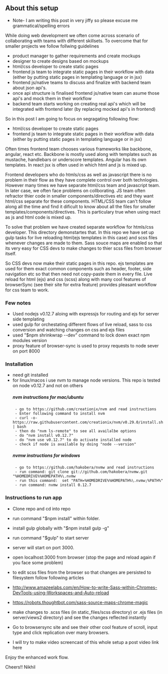 
##  About this setup
- Note- I am writing this post in very jiffy so please excuse me grammatical/spelling errors

While doing web development we often come across scenario of collaborating with teams with different skillsets. To overcome that for smaller projects we follow follwing guidelines

- product manager to gather requirements and create mockups
- designer to create designs based on mockups
- html/css developer to create static pages
- frontend js team to integrate static pages in their workflow with data (either by putting static pages in templating language or in jsx)
- frontend js/native teams to discuss and finalize with backend team about json api's.
- once api structure is finalised frontend js/native team can asume those api's and mock them in their workflow
- backend team starts working on creating real api's which will be integrated with frontend later (by replacing mocked api's in frontend)

So in this post I am going to focus on segragating following flow:
 - html/css developer to create static pages
- frontend js team to integrate static pages in their workflow with data (either by putting static pages in templating language or in jsx)

Often times frontend team chooses various frameworks like backbone, angular, react etc.
Backbone is mostly used along with templates such as mustache, handlebars or underscore templates.
Angular has its own templates. In react jsx is often used in which html and js is mixed up.

Frontend developers who do htmls/css as well as javascript there is no problem in their flow as they have complete control over both technlogies. However many times we have separate html/css team and javascript team. In later case, we often face problems on collborating. JS team often refractor thier code in smaller components/directives etc and they want html/css separate for these components. HTML/CSS team can't follow along all the time and find it dificult to know about all the files for smaller templates/components/directives. This is particulary true when using react as js and html code is mixed up.

To solve that problem we have created separate workflow for htmls/css developer. This directory demonstartes that.
In this repo we have set up gulp tasks for live reloading html(ejs templates in this case) and scss files whenever changes are made to them. Sass souce maps are enabled so that its very easy for CSS devs to make changes to thier scss files from browser itself.

So CSS devs now make their static pages in this repo. ejs templates are used for them exact common components such as header, footer, side navigation etc so that then need not copy-paste them in every file. Live reload for html (ejs) and css (scss) along with many cool features of browserSync (see their site for extra feature) provides pleasant workflow for css team to work.


###  Few notes
- Used nodejs v0.12.7 aloing with expressjs for routing and ejs for server side templating
- used gulp for orchestating different flows of live reload, sass to css conversion and watching changes on css and ejs files
- used "$npm shrinkwrap --dev" command to lock down exact npm modules version
- proxy feature of browser-sync is used to proxy requests to node sever on port 8000

### Installation
- need git installed
- for linux/macos i use nvm to manage node versions. This repo is tested on node v0.12.7 and not on others
   ##### nvm  instructions for mac/ubuntu
       - go to https://github.com/creationix/nvm and read instructions
       - Enter following command to install nvm
       - curl -o- https://raw.githubusercontent.com/creationix/nvm/v0.29.0/install.sh | bash
       - then do "nvm ls-remote" to see all availalbe options
       - do "nvm install v0.12.7"
       - do "nvm use v0.12.7" to do activate installed node
       - check if node is available by doing "node --version"

   ##### nvmw instructions for windows
       - go to https://github.com/hakobera/nvmw and read instructions
       - run command: git clone git://github.com/hakobera/nvmw.git "%HOMEDRIVE%%HOMEPATH%\.nvmw
       - run this command:  set "PATH=%HOMEDRIVE%%HOMEPATH%\.nvmw;%PATH%"
       - run command: nvmw install 0.12.7


### Instructions to run app
- Clone repo and cd into repo
- run command "$npm install" within folder.
- install gulp globally with "$npm install gulp -g"
- run command "$gulp" to start server
- server will start on port 3000.
- open localhost:3000 from browser (stop the page and reload again if you face some problem)
- to edit scss files from the browser so that changes are persisted to filesystem follow following articles

- http://www.amazeelabs.com/en/How-to-write-Sass-within-Chromes-DevTools-using-Workspaces-and-Auto-reload

- https://robots.thoughtbot.com/sass-source-maps-chrome-magic
- make changes to .scss files (in static_files/scss directory) or .ejs files (in server/views2 directory) and see the changes reflected instantly
- Go to browsersync site and see their other cool feature of scroll, input type and click replication over many browsers.
- I will try to make video screencast of this whole setup a post video link here

Enjoy the enhanced work flow.

Cheers!!
Nikhil
